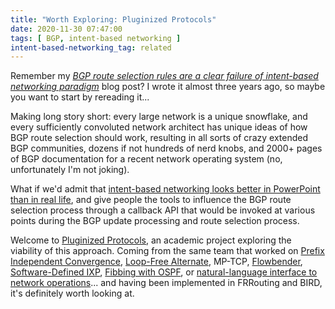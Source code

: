 ```yaml
---
title: "Worth Exploring: Pluginized Protocols"
date: 2020-11-30 07:47:00
tags: [ BGP, intent-based networking ]
intent-based-networking_tag: related
---
```

Remember my _[BGP route selection rules are a clear failure of intent-based networking paradigm](/2018/01/bgp-route-selection-failure-of-intent/)_ blog post? I wrote it almost three years ago, so maybe you want to start by rereading it...

Making long story short: every large network is a unique snowflake, and every sufficiently convoluted network architect has unique ideas of how BGP route selection should work, resulting in all sorts of crazy extended BGP communities, dozens if not hundreds of nerd knobs, and 2000+ pages of BGP documentation for a recent network operating system (no, unfortunately I'm not joking).
<!--more-->
What if we'd admit that [intent-based networking looks better in PowerPoint than in real life](/2019/05/how-hard-is-it-to-manage-your-intent/), and give people the tools to influence the BGP route selection process through a callback API that would be invoked at various points during the BGP update processing and route selection process.

Welcome to [Pluginized Protocols](https://pluginized-protocols.org/xbgp/), an academic project exploring the viability of this approach.  Coming from the same team that worked on [Prefix Independent Convergence](/2012/01/prefix-independent-convergence-pic/), [Loop-Free Alternate](/2012/01/loop-free-alternate-ospf-meets-eigrp/), MP-TCP, [Flowbender](https://conferences2.sigcomm.org/co-next/2014/CoNEXT_papers/p149.pdf), [Software-Defined IXP](/2015/10/software-defined-ixp-with-laurent/), [Fibbing with OSPF](/2015/11/fibbing-ospf-based-traffic-engineering/), or [natural-language interface to network operations](/2019/09/net2text-natural-language-interface-to/)... and having been implemented in FRRouting and BIRD, it's definitely worth looking at.